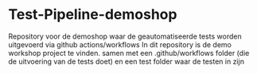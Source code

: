 # Test-Pipeline-demoshop
Repository voor de demoshop waar de geautomatiseerde tests worden uitgevoerd via github actions/workflows
 In dit repository is de demo workshop project te vinden.
 samen met een .github/workflows folder (die de uitvoering van de tests doet)
 en een test folder waar de testen in zijn
